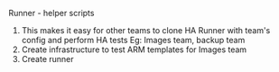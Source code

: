 Runner - helper scripts
1. This makes it easy for other teams to clone HA Runner with team's config and perform HA tests Eg: Images team, backup team
2. Create infrastructure to test ARM templates for Images team
2. Create runner
